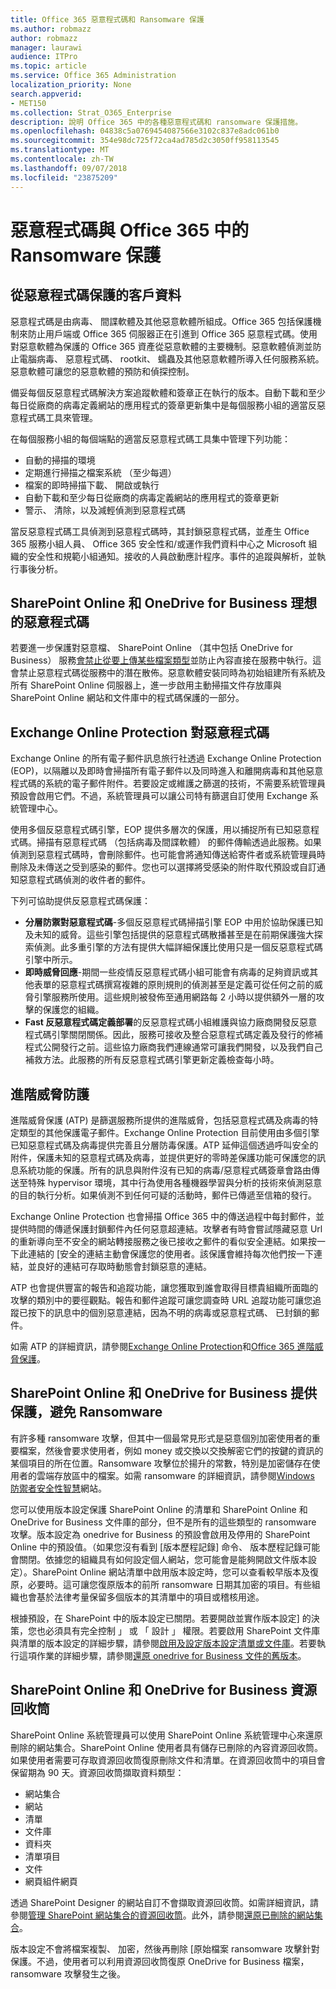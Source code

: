 ```yaml
---
title: Office 365 惡意程式碼和 Ransomware 保護
ms.author: robmazz
author: robmazz
manager: laurawi
audience: ITPro
ms.topic: article
ms.service: Office 365 Administration
localization_priority: None
search.appverid:
- MET150
ms.collection: Strat_O365_Enterprise
description: 說明 Office 365 中的各種惡意程式碼和 ransomware 保護措施。
ms.openlocfilehash: 04838c5a0769454087566e3102c837e8adc061b0
ms.sourcegitcommit: 354e98dc725f72ca4ad785d2c3050ff958113545
ms.translationtype: MT
ms.contentlocale: zh-TW
ms.lasthandoff: 09/07/2018
ms.locfileid: "23875209"
---
```

# <a name="malware-and-ransomware-protection-in-office-365"></a>惡意程式碼與 Office 365 中的 Ransomware 保護

## <a name="protecting-customer-data-from-malware"></a>從惡意程式碼保護的客戶資料 
惡意程式碼是由病毒、 間諜軟體及其他惡意軟體所組成。Office 365 包括保護機制來防止用戶端或 Office 365 伺服器正在引進到 Office 365 惡意程式碼。使用對惡意軟體為保護的 Office 365 資產從惡意軟體的主要機制。惡意軟體偵測並防止電腦病毒、 惡意程式碼、 rootkit、 蠕蟲及其他惡意軟體所導入任何服務系統。惡意軟體可讓您的惡意軟體的預防和偵探控制。 

備妥每個反惡意程式碼解決方案追蹤軟體和簽章正在執行的版本。自動下載和至少每日從廠商的病毒定義網站的應用程式的簽章更新集中是每個服務小組的適當反惡意程式碼工具來管理。
 
在每個服務小組的每個端點的適當反惡意程式碼工具集中管理下列功能： 
- 自動的掃描的環境
- 定期進行掃描之檔案系統 （至少每週） 
- 檔案的即時掃描下載、 開啟或執行 
- 自動下載和至少每日從廠商的病毒定義網站的應用程式的簽章更新
- 警示、 清除，以及減輕偵測到惡意程式碼

當反惡意程式碼工具偵測到惡意程式碼時，其封鎖惡意程式碼，並產生 Office 365 服務小組人員、 Office 365 安全性和/或運作我們資料中心之 Microsoft 組織的安全性和規範小組通知。接收的人員啟動應計程序。事件的追蹤與解析，並執行事後分析。 

## <a name="sharepoint-online-and-onedrive-for-business-protection-against-malware"></a>SharePoint Online 和 OneDrive for Business 理想的惡意程式碼 
若要進一步保護對惡意檔、 SharePoint Online （其中包括 OneDrive for Business） 服務[會禁止從要上傳某些檔案類型](https://support.office.com/article/Types-of-files-that-cannot-be-added-to-a-list-or-library-30BE234D-E551-4C2A-8DE8-F8546FFBF5B3)並防止內容直接在服務中執行。這會禁止惡意程式碼從服務中的潛在散佈。惡意軟體安裝同時為初始組建所有系統及所有 SharePoint Online 伺服器上，進一步啟用主動掃描文件存放庫與 SharePoint Online 網站和文件庫中的程式碼保護的一部分。 

## <a name="exchange-online-protection-against-malware"></a>Exchange Online Protection 對惡意程式碼 
Exchange Online 的所有電子郵件訊息旅行社透過 Exchange Online Protection (EOP)，以隔離以及即時會掃描所有電子郵件以及同時進入和離開病毒和其他惡意程式碼的系統的電子郵件附件。若要設定或維護之篩選的技術，不需要系統管理員預設會啟用它們。不過，系統管理員可以讓公司特有篩選自訂使用 Exchange 系統管理中心。
 
使用多個反惡意程式碼引擎，EOP 提供多層次的保護，用以捕捉所有已知惡意程式碼。掃描有惡意程式碼 （包括病毒及間諜軟體） 的郵件傳輸透過此服務。如果偵測到惡意程式碼時，會刪除郵件。也可能會將通知傳送給寄件者或系統管理員時刪除及未傳送之受到感染的郵件。您也可以選擇將受感染的附件取代預設或自訂通知惡意程式碼偵測的收件者的郵件。 

下列可協助提供反惡意程式碼保護： 
- **分層防禦對惡意程式碼**-多個反惡意程式碼掃描引擎 EOP 中用於協助保護已知及未知的威脅。這些引擎包括提供的惡意程式碼散播甚至是在前期保護強大探索偵測。此多重引擎的方法有提供大幅詳細保護比使用只是一個反惡意程式碼引擎中所示。 
- **即時威脅回應**-期間一些疫情反惡意程式碼小組可能會有病毒的足夠資訊或其他表單的惡意程式碼撰寫複雜的原則規則的偵測甚至是定義可從任何之前的威脅引擎服務所使用。這些規則被發佈至通用網路每 2 小時以提供額外一層的攻擊的保護您的組織。 
- **Fast 反惡意程式碼定義部署**的反惡意程式碼小組維護與協力廠商開發反惡意程式碼引擎關閉關係。因此，服務可接收及整合惡意程式碼定義及發行的修補程式公開發行之前。這些協力廠商我們連線通常可讓我們開發，以及我們自己補救方法。此服務的所有反惡意程式碼引擎更新定義檢查每小時。 

## <a name="advanced-threat-protection"></a>進階威脅防護 
進階威脅保護 (ATP) 是篩選服務所提供的進階威脅，包括惡意程式碼及病毒的特定類型的其他保護電子郵件。Exchange Online Protection 目前使用由多個引擎已知惡意程式碼及病毒提供完善且分層防毒保護。ATP 延伸這個透過呼叫安全的附件，保護未知的惡意程式碼及病毒，並提供更好的零時差保護功能可保護您的訊息系統功能的保護。所有的訊息與附件沒有已知的病毒/惡意程式碼簽章會路由傳送至特殊 hypervisor 環境，其中行為使用各種機器學習與分析的技術來偵測惡意的目的執行分析。如果偵測不到任何可疑的活動時，郵件已傳遞至信箱的發行。 

Exchange Online Protection 也會掃描 Office 365 中的傳送過程中每封郵件，並提供時間的傳遞保護封鎖郵件內任何惡意超連結。攻擊者有時會嘗試隱藏惡意 Url 的重新導向至不安全的網站轉接服務之後已接收之郵件的看似安全連結。如果按一下此連結的 [安全的連結主動會保護您的使用者。該保護會維持每次他們按一下連結，並良好的連結可存取時動態會封鎖惡意的連結。 

ATP 也會提供豐富的報告和追蹤功能，讓您獲取到誰會取得目標貴組織所面臨的攻擊的類別中的要徑觀點。報告和郵件追蹤可讓您調查時 URL 追蹤功能可讓您追蹤已按下的訊息中的個別惡意連結，因為不明的病毒或惡意程式碼、 已封鎖的郵件。 

如需 ATP 的詳細資訊，請參閱[Exchange Online Protection](https://docs.microsoft.com/Office365/SecurityCompliance/eop/exchange-online-protection-overview)和[Office 365 進階威脅保護](office-365-atp.md)。 

## <a name="sharepoint-online-and-onedrive-for-business-protection-against-ransomware"></a>SharePoint Online 和 OneDrive for Business 提供保護，避免 Ransomware 
有許多種 ransomware 攻擊，但其中一個最常見形式是惡意個別加密使用者的重要檔案，然後會要求使用者，例如 money 或交換以交換解密它們的按鍵的資訊的某個項目的所在位置。Ransomware 攻擊位於揚升的常數，特別是加密儲存在使用者的雲端存放區中的檔案。如需 ransomware 的詳細資訊，請參閱[Windows 防禦者安全性智慧](https://www.microsoft.com/en-us/wdsi)網站。 

您可以使用版本設定保護 SharePoint Online 的清單和 SharePoint Online 和 OneDrive for Business 文件庫的部分，但不是所有的這些類型的 ransomware 攻擊。版本設定為 onedrive for Business 的預設會啟用及停用的 SharePoint Online 中的預設值。（如果您沒有看到 [版本歷程記錄] 命令、 版本歷程記錄可能會關閉。依據您的組織具有如何設定個人網站，您可能會是能夠開啟文件版本設定）。SharePoint Online 網站清單中啟用版本設定時，您可以查看較早版本及復原，必要時。這可讓您復原版本的前所 ransomware 日期其加密的項目。有些組織也會基於法律考量保留多個版本的其清單中的項目或稽核用途。 

根據預設，在 SharePoint 中的版本設定已關閉。若要開啟並實作版本設定] 的決策，您也必須具有完全控制 」 或 「 設計 」 權限。若要啟用 SharePoint 文件庫與清單的版本設定的詳細步驟，請參閱[啟用及設定版本設定清單或文件庫](https://support.office.com/article/Enable-and-configure-versioning-for-a-list-or-library-1555d642-23ee-446a-990a-bcab618c7a37)。若要執行這項作業的詳細步驟，請參閱[還原 onedrive for Business 文件的舊版本](https://support.office.com/article/Restore-a-previous-version-of-a-document-in-OneDrive-for-Business-159cad6d-d76e-4981-88ef-de6e96c93893)。 

## <a name="sharepoint-online-and-onedrive-for-business-recycle-bins"></a>SharePoint Online 和 OneDrive for Business 資源回收筒 
SharePoint Online 系統管理員可以使用 SharePoint Online 系統管理中心來還原刪除的網站集合。SharePoint Online 使用者具有儲存已刪除的內容資源回收筒。如果使用者需要可存取資源回收筒復原刪除文件和清單。在資源回收筒中的項目會保留期為 90 天。資源回收筒擷取資料類型： 
- 網站集合 
- 網站 
- 清單 
- 文件庫 
- 資料夾 
- 清單項目 
- 文件 
- 網頁組件網頁 

透過 SharePoint Designer 的網站自訂不會擷取資源回收筒。如需詳細資訊，請參閱[管理 SharePoint 網站集合的資源回收筒](https://support.office.com/article/restore-deleted-items-from-the-site-collection-recycle-bin-5fa924ee-16d7-487b-9a0a-021b9062d14b?ui=en-US&rs=en-US&ad=US)。此外，請參閱[還原已刪除的網站集合](https://docs.microsoft.com/sharepoint/restore-deleted-site-collection?redirectSourcePath=%252fen-us%252farticle%252frestore-a-deleted-site-collection-91c18651-c017-47d1-9c27-3a22f325d6f1)。 

版本設定不會將檔案複製、 加密，然後再刪除 [原始檔案 ransomware 攻擊針對保護。不過，使用者可以利用資源回收筒復原 OneDrive for Business 檔案，ransomware 攻擊發生之後。 